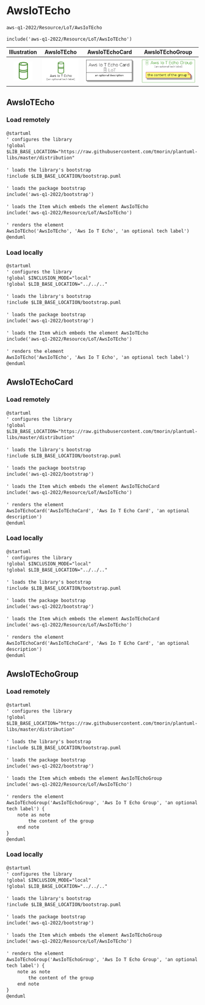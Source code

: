 # AwsIoTEcho


```text
aws-q1-2022/Resource/LoT/AwsIoTEcho
```

```text
include('aws-q1-2022/Resource/LoT/AwsIoTEcho')
```



| Illustration | AwsIoTEcho | AwsIoTEchoCard | AwsIoTEchoGroup |
| :---: | :---: | :---: | :---: |
| ![illustration for Illustration](../../../aws-q1-2022/Resource/LoT/AwsIoTEcho.png) | ![illustration for AwsIoTEcho](../../../aws-q1-2022/Resource/LoT/AwsIoTEcho.Local.png) | ![illustration for AwsIoTEchoCard](../../../aws-q1-2022/Resource/LoT/AwsIoTEchoCard.Local.png) | ![illustration for AwsIoTEchoGroup](../../../aws-q1-2022/Resource/LoT/AwsIoTEchoGroup.Local.png) |




## AwsIoTEcho

### Load remotely
```plantuml
@startuml
' configures the library
!global $LIB_BASE_LOCATION="https://raw.githubusercontent.com/tmorin/plantuml-libs/master/distribution"

' loads the library's bootstrap
!include $LIB_BASE_LOCATION/bootstrap.puml

' loads the package bootstrap
include('aws-q1-2022/bootstrap')

' loads the Item which embeds the element AwsIoTEcho
include('aws-q1-2022/Resource/LoT/AwsIoTEcho')

' renders the element
AwsIoTEcho('AwsIoTEcho', 'Aws Io T Echo', 'an optional tech label')
@enduml
```

### Load locally
```plantuml
@startuml
' configures the library
!global $INCLUSION_MODE="local"
!global $LIB_BASE_LOCATION="../../.."

' loads the library's bootstrap
!include $LIB_BASE_LOCATION/bootstrap.puml

' loads the package bootstrap
include('aws-q1-2022/bootstrap')

' loads the Item which embeds the element AwsIoTEcho
include('aws-q1-2022/Resource/LoT/AwsIoTEcho')

' renders the element
AwsIoTEcho('AwsIoTEcho', 'Aws Io T Echo', 'an optional tech label')
@enduml
```

## AwsIoTEchoCard

### Load remotely
```plantuml
@startuml
' configures the library
!global $LIB_BASE_LOCATION="https://raw.githubusercontent.com/tmorin/plantuml-libs/master/distribution"

' loads the library's bootstrap
!include $LIB_BASE_LOCATION/bootstrap.puml

' loads the package bootstrap
include('aws-q1-2022/bootstrap')

' loads the Item which embeds the element AwsIoTEchoCard
include('aws-q1-2022/Resource/LoT/AwsIoTEcho')

' renders the element
AwsIoTEchoCard('AwsIoTEchoCard', 'Aws Io T Echo Card', 'an optional description')
@enduml
```

### Load locally
```plantuml
@startuml
' configures the library
!global $INCLUSION_MODE="local"
!global $LIB_BASE_LOCATION="../../.."

' loads the library's bootstrap
!include $LIB_BASE_LOCATION/bootstrap.puml

' loads the package bootstrap
include('aws-q1-2022/bootstrap')

' loads the Item which embeds the element AwsIoTEchoCard
include('aws-q1-2022/Resource/LoT/AwsIoTEcho')

' renders the element
AwsIoTEchoCard('AwsIoTEchoCard', 'Aws Io T Echo Card', 'an optional description')
@enduml
```

## AwsIoTEchoGroup

### Load remotely
```plantuml
@startuml
' configures the library
!global $LIB_BASE_LOCATION="https://raw.githubusercontent.com/tmorin/plantuml-libs/master/distribution"

' loads the library's bootstrap
!include $LIB_BASE_LOCATION/bootstrap.puml

' loads the package bootstrap
include('aws-q1-2022/bootstrap')

' loads the Item which embeds the element AwsIoTEchoGroup
include('aws-q1-2022/Resource/LoT/AwsIoTEcho')

' renders the element
AwsIoTEchoGroup('AwsIoTEchoGroup', 'Aws Io T Echo Group', 'an optional tech label') {
    note as note
        the content of the group
    end note
}
@enduml
```

### Load locally
```plantuml
@startuml
' configures the library
!global $INCLUSION_MODE="local"
!global $LIB_BASE_LOCATION="../../.."

' loads the library's bootstrap
!include $LIB_BASE_LOCATION/bootstrap.puml

' loads the package bootstrap
include('aws-q1-2022/bootstrap')

' loads the Item which embeds the element AwsIoTEchoGroup
include('aws-q1-2022/Resource/LoT/AwsIoTEcho')

' renders the element
AwsIoTEchoGroup('AwsIoTEchoGroup', 'Aws Io T Echo Group', 'an optional tech label') {
    note as note
        the content of the group
    end note
}
@enduml
```

